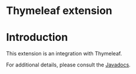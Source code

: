 Thymeleaf extension
=================

Introduction
============

This extension is an integration with Thymeleaf.

For additional details, please consult the
[Javadocs](javadocs://jse/ext/org/restlet/ext/thymeleaf/package-summary.html).

